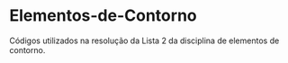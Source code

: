 # Elementos-de-Contorno

Códigos utilizados na resolução da Lista 2 da disciplina de elementos de contorno.
